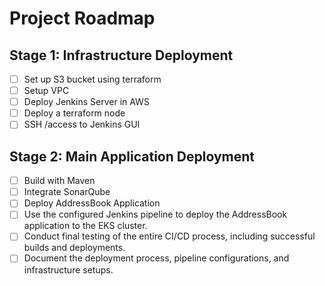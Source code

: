 # Project Roadmap

## Stage 1: Infrastructure Deployment
- [ ] Set up S3 bucket using terraform
- [ ] Setup VPC
- [ ] Deploy Jenkins Server in AWS
- [ ] Deploy a terraform node
- [ ] SSH /access to Jenkins GUI

## Stage 2: Main Application Deployment
- [ ] Build with Maven
- [ ] Integrate SonarQube
- [ ] Deploy AddressBook Application
- [ ] Use the configured Jenkins pipeline to deploy the AddressBook application to the EKS cluster.
- [ ] Conduct final testing of the entire CI/CD process, including successful builds and deployments.
- [ ] Document the deployment process, pipeline configurations, and infrastructure setups.
